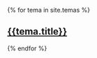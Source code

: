 {% for tema in site.temas %}

## <a href="{{site.baseurl}}{{tema.path}}">{{tema.title}}</a>

{% endfor %}

